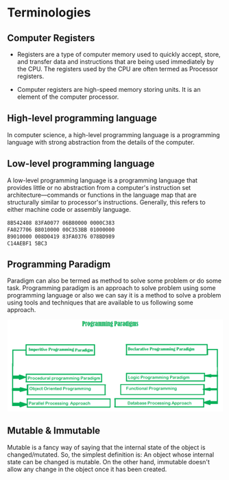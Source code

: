 # Terminologies

## Computer Registers

- Registers are a type of computer memory used to quickly accept, store, and transfer data and instructions that are being used immediately by the CPU. The registers used by the CPU are often termed as Processor registers.

- Computer registers are high-speed memory storing units. It is an element of the computer processor.

## High-level programming language

In computer science, a high-level programming language is a programming language with strong abstraction from the details of the computer.

## Low-level programming language

A low-level programming language is a programming language that provides little or no abstraction from a computer's instruction set architecture—commands or functions in the language map that are structurally similar to processor's instructions. Generally, this refers to either machine code or assembly language.

```
8B542408 83FA0077 06B80000 0000C383
FA027706 B8010000 00C353BB 01000000
B9010000 008D0419 83FA0376 078BD989
C14AEBF1 5BC3
```

## Programming Paradigm

Paradigm can also be termed as method to solve some problem or do some task. Programming paradigm is an approach to solve problem using some programming language or also we can say it is a method to solve a problem using tools and techniques that are available to us following some approach.

![paradigm.png](../assets/images/terminologies/paradigm.png)

## Mutable & Immutable

Mutable is a fancy way of saying that the internal state of the object is changed/mutated. So, the simplest definition is: An object whose internal state can be changed is mutable. On the other hand, immutable doesn't allow any change in the object once it has been created.


